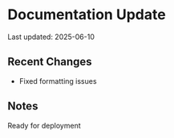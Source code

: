 
# Documentation Update

Last updated: 2025-06-10

## Recent Changes
- Fixed formatting issues

## Notes
Ready for deployment
